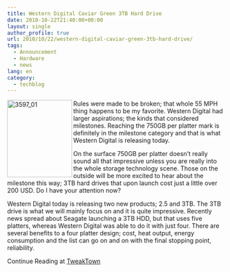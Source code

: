 ```yaml
---
title: Western Digital Caviar Green 3TB Hard Drive
date: 2010-10-22T21:40:00+00:00
layout: single
author_profile: true
url: 2010/10/22/western-digital-caviar-green-3tb-hard-drive/
tags:
  - Announcement
  - Hardware
  - news
lang: en
category: 
  - techblog
---
```

[<img title="3597_01" border="0" alt="3597_01" align="left" src="http://lh6.ggpht.com/_vaUVXcmC3OI/TMH9snviadI/AAAAAAAAC4I/_M8vhXTtPeQ/3597_01_thumb%5B1%5D.png?imgmax=800" width="150" height="179" />](http://lh5.ggpht.com/_vaUVXcmC3OI/TMH9rGCXVII/AAAAAAAAC4E/9yuSM3hpktw/s1600-h/3597_01%5B3%5D.png)Rules were made to be broken; that whole 55 MPH thing happens to be my favorite. Western Digital had larger aspirations; the kinds that considered milestones. Reaching the 750GB per platter mark is definitely in the milestone category and that is what Western Digital is releasing today.

On the surface 750GB per platter doesn’t really sound all that impressive unless you are really into the whole storage technology scene. Those on the outside will be more excited to hear about the milestone this way; 3TB hard drives that upon launch cost just a little over 200 USD. Do I have your attention now?

Western Digital today is releasing two new products; 2.5 and 3TB. The 3TB drive is what we will mainly focus on and it is quite impressive. Recently news spread about Seagate launching a 3TB HDD, but that uses five platters, whereas Western Digital was able to do it with just four. There are several benefits to a four platter design; cost, heat output, energy consumption and the list can go on and on with the final stopping point, reliability.

Continue Reading at [TweakTown](http://www.tweaktown.com/reviews/3597/western_digital_caviar_green_3tb_hard_drive/index.html)